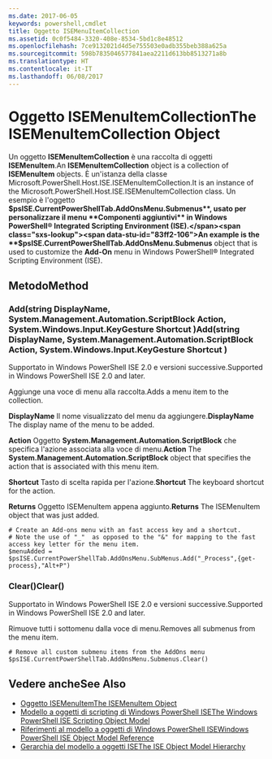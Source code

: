 ```yaml
---
ms.date: 2017-06-05
keywords: powershell,cmdlet
title: Oggetto ISEMenuItemCollection
ms.assetid: 0c0f5484-3320-408e-8534-5bd1c8e48512
ms.openlocfilehash: 7ce9132021d4d5e755503e0adb355beb388a625a
ms.sourcegitcommit: 598b7835046577841aea2211d613bb8513271a8b
ms.translationtype: HT
ms.contentlocale: it-IT
ms.lasthandoff: 06/08/2017
---
```

# <a name="the-isemenuitemcollection-object"></a><span data-ttu-id="83ff2-103">Oggetto ISEMenuItemCollection</span><span class="sxs-lookup"><span data-stu-id="83ff2-103">The ISEMenuItemCollection Object</span></span>
  <span data-ttu-id="83ff2-104">Un oggetto **ISEMenuItemCollection** è una raccolta di oggetti **ISEMenuItem**.</span><span class="sxs-lookup"><span data-stu-id="83ff2-104">An **ISEMenuItemCollection** object is a collection of **ISEMenuItem** objects.</span></span> <span data-ttu-id="83ff2-105">È un'istanza della classe Microsoft.PowerShell.Host.ISE.ISEMenuItemCollection.</span><span class="sxs-lookup"><span data-stu-id="83ff2-105">It is an instance of the Microsoft.PowerShell.Host.ISE.ISEMenuItemCollection class.</span></span> <span data-ttu-id="83ff2-106">Un esempio è l'oggetto **$psISE.CurrentPowerShellTab.AddOnsMenu.Submenus**, usato per personalizzare il menu **Componenti aggiuntivi** in Windows PowerShell® Integrated Scripting Environment (ISE).</span><span class="sxs-lookup"><span data-stu-id="83ff2-106">An example is the **$psISE.CurrentPowerShellTab.AddOnsMenu.Submenus** object that is used to customize the **Add-On** menu in Windows PowerShell® Integrated Scripting Environment (ISE).</span></span>

## <a name="method"></a><span data-ttu-id="83ff2-107">Metodo</span><span class="sxs-lookup"><span data-stu-id="83ff2-107">Method</span></span>

### <a name="addstring-displayname-systemmanagementautomationscriptblock-action-systemwindowsinputkeygesture-shortcut-"></a><span data-ttu-id="83ff2-108">Add\(string DisplayName, System.Management.Automation.ScriptBlock Action, System.Windows.Input.KeyGesture Shortcut \)</span><span class="sxs-lookup"><span data-stu-id="83ff2-108">Add\(string DisplayName, System.Management.Automation.ScriptBlock Action, System.Windows.Input.KeyGesture Shortcut \)</span></span>
  <span data-ttu-id="83ff2-109">Supportato in Windows PowerShell ISE 2.0 e versioni successive.</span><span class="sxs-lookup"><span data-stu-id="83ff2-109">Supported in Windows PowerShell ISE 2.0 and later.</span></span> 

 <span data-ttu-id="83ff2-110">Aggiunge una voce di menu alla raccolta.</span><span class="sxs-lookup"><span data-stu-id="83ff2-110">Adds a menu item to the collection.</span></span>

 <span data-ttu-id="83ff2-111">**DisplayName**
Il nome visualizzato del menu da aggiungere.</span><span class="sxs-lookup"><span data-stu-id="83ff2-111">**DisplayName**
 The display name of the menu to be added.</span></span>

 <span data-ttu-id="83ff2-112">**Action**
 Oggetto **System.Management.Automation.ScriptBlock** che specifica l'azione associata alla voce di menu.</span><span class="sxs-lookup"><span data-stu-id="83ff2-112">**Action**
 The **System.Management.Automation.ScriptBlock** object that specifies the action that is associated with this menu item.</span></span>

 <span data-ttu-id="83ff2-113">**Shortcut**
 Tasto di scelta rapida per l'azione.</span><span class="sxs-lookup"><span data-stu-id="83ff2-113">**Shortcut**
 The keyboard shortcut for the action.</span></span>

 <span data-ttu-id="83ff2-114">**Returns**
 Oggetto ISEMenuItem appena aggiunto.</span><span class="sxs-lookup"><span data-stu-id="83ff2-114">**Returns**
 The ISEMenuItem object that was just added.</span></span>

```
# Create an Add-ons menu with an fast access key and a shortcut.
# Note the use of "_"  as opposed to the "&" for mapping to the fast access key letter for the menu item.
$menuAdded = $psISE.CurrentPowerShellTab.AddOnsMenu.SubMenus.Add("_Process",{get-process},"Alt+P")
```

### <a name="clear"></a><span data-ttu-id="83ff2-115">Clear\(\)</span><span class="sxs-lookup"><span data-stu-id="83ff2-115">Clear\(\)</span></span>
  <span data-ttu-id="83ff2-116">Supportato in Windows PowerShell ISE 2.0 e versioni successive.</span><span class="sxs-lookup"><span data-stu-id="83ff2-116">Supported in Windows PowerShell ISE 2.0 and later.</span></span> 

 <span data-ttu-id="83ff2-117">Rimuove tutti i sottomenu dalla voce di menu.</span><span class="sxs-lookup"><span data-stu-id="83ff2-117">Removes all submenus from the menu item.</span></span>

```
# Remove all custom submenu items from the AddOns menu
$psISE.CurrentPowerShellTab.AddOnsMenu.Submenus.Clear()

```

## <a name="see-also"></a><span data-ttu-id="83ff2-118">Vedere anche</span><span class="sxs-lookup"><span data-stu-id="83ff2-118">See Also</span></span>
- [<span data-ttu-id="83ff2-119">Oggetto ISEMenuItem</span><span class="sxs-lookup"><span data-stu-id="83ff2-119">The ISEMenuItem Object</span></span>](The-ISEMenuItem-Object.md) 
- [<span data-ttu-id="83ff2-120">Modello a oggetti di scripting di Windows PowerShell ISE</span><span class="sxs-lookup"><span data-stu-id="83ff2-120">The Windows PowerShell ISE Scripting Object Model</span></span>](The-Windows-PowerShell-ISE-Scripting-Object-Model.md) 
- [<span data-ttu-id="83ff2-121">Riferimenti al modello a oggetti di Windows PowerShell ISE</span><span class="sxs-lookup"><span data-stu-id="83ff2-121">Windows PowerShell ISE Object Model Reference</span></span>](Windows-PowerShell-ISE-Object-Model-Reference.md) 
- [<span data-ttu-id="83ff2-122">Gerarchia del modello a oggetti ISE</span><span class="sxs-lookup"><span data-stu-id="83ff2-122">The ISE Object Model Hierarchy</span></span>](The-ISE-Object-Model-Hierarchy.md)

  
